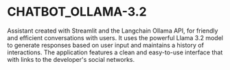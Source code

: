 # CHATBOT_OLLAMA-3.2
Assistant created with Streamlit and the Langchain Ollama API, for friendly and efficient conversations with users. It uses the powerful Llama 3.2 model to generate responses based on user input and maintains a history of interactions. The application features a clean and easy-to-use interface that with links to the developer's social networks.
